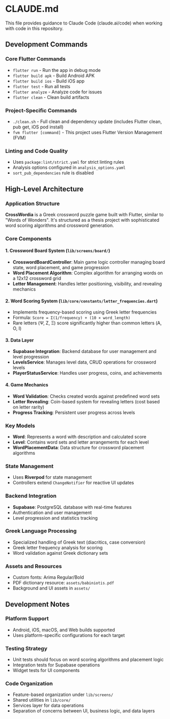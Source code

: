 # CLAUDE.md

This file provides guidance to Claude Code (claude.ai/code) when working with code in this repository.

## Development Commands

### Core Flutter Commands
- `flutter run` - Run the app in debug mode
- `flutter build apk` - Build Android APK
- `flutter build ios` - Build iOS app
- `flutter test` - Run all tests
- `flutter analyze` - Analyze code for issues
- `flutter clean` - Clean build artifacts

### Project-Specific Commands
- `./clean.sh` - Full clean and dependency update (includes Flutter clean, pub get, iOS pod install)
- `fvm flutter [command]` - This project uses Flutter Version Management (FVM)

### Linting and Code Quality
- Uses `package:lint/strict.yaml` for strict linting rules
- Analysis options configured in `analysis_options.yaml`
- `sort_pub_dependencies` rule is disabled

## High-Level Architecture

### Application Structure
**CrossWordia** is a Greek crossword puzzle game built with Flutter, similar to "Words of Wonders". It's structured as a thesis project with sophisticated word scoring algorithms and crossword generation.

### Core Components

#### 1. Crossword Board System (`lib/screens/board/`)
- **CrosswordBoardController**: Main game logic controller managing board state, word placement, and game progression
- **Word Placement Algorithm**: Complex algorithm for arranging words on a 12x12 crossword grid
- **Letter Management**: Handles letter positioning, visibility, and revealing mechanics

#### 2. Word Scoring System (`lib/core/constants/letter_frequencies.dart`)
- Implements frequency-based scoring using Greek letter frequencies
- Formula: `Score = Σ(1/frequency) + (10 × word_length)`
- Rare letters (Ψ, Ζ, Ξ) score significantly higher than common letters (Α, Ο, Ι)

#### 3. Data Layer
- **Supabase Integration**: Backend database for user management and level progression
- **LevelsService**: Manages level data, CRUD operations for crossword levels
- **PlayerStatusService**: Handles user progress, coins, and achievements

#### 4. Game Mechanics
- **Word Validation**: Checks created words against predefined word sets
- **Letter Revealing**: Coin-based system for revealing letters (cost based on letter rarity)
- **Progress Tracking**: Persistent user progress across levels

### Key Models
- **Word**: Represents a word with description and calculated score
- **Level**: Contains word sets and letter arrangements for each level
- **WordPlacementData**: Data structure for crossword placement algorithms

### State Management
- Uses **Riverpod** for state management
- Controllers extend `ChangeNotifier` for reactive UI updates

### Backend Integration
- **Supabase**: PostgreSQL database with real-time features
- Authentication and user management
- Level progression and statistics tracking

### Greek Language Processing
- Specialized handling of Greek text (diacritics, case conversion)
- Greek letter frequency analysis for scoring
- Word validation against Greek dictionary sets

### Assets and Resources
- Custom fonts: Arima Regular/Bold
- PDF dictionary resource: `assets/babiniotis.pdf`
- Background and UI assets in `assets/`

## Development Notes

### Platform Support
- Android, iOS, macOS, and Web builds supported
- Uses platform-specific configurations for each target

### Testing Strategy
- Unit tests should focus on word scoring algorithms and placement logic
- Integration tests for Supabase operations
- Widget tests for UI components

### Code Organization
- Feature-based organization under `lib/screens/`
- Shared utilities in `lib/core/`
- Services layer for data operations
- Separation of concerns between UI, business logic, and data layers